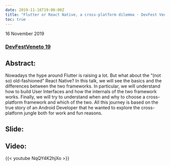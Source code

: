 ```yaml
---
date: 2019-11-16T19:00:00Z
title: "Flutter or React Native, a cross-platform dilemma · DevFest Veneto 2019"
toc: true
---
```


16 November 2019

### [DevFestVeneto 19](https://devfestvenice.com/schedule/2019-11-16?sessionId=221)

## Abstract:
Nowadays the hype around Flutter is raising a lot. But what about the “(not so) old-fashioned” React Native? In this talk, we will see the basics and the differences between the two frameworks. In particular, we will understand how to build User Interfaces and how the internals of the two framework works. Finally, we will try to understand when and why to choose a cross-platform framework and which of the two. All this journey is based on the true story of an Android Developer that he wanted to explore the cross-platform jungle both for work and fun reasons.

## Slide:

<script async class="speakerdeck-embed" data-id="2e60f2ca8d0f477d9369bd0d1e7e432e" data-ratio="1.77777777777778" src="//speakerdeck.com/assets/embed.js"></script>

## Video: 
{{< youtube NqQY4K2hjXo >}}

